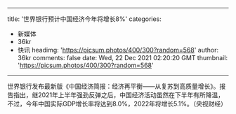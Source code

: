 
---
title: '世界银行预计中国经济今年将增长8%'
categories: 
 - 新媒体
 - 36kr
 - 快讯
headimg: 'https://picsum.photos/400/300?random=568'
author: 36kr
comments: false
date: Wed, 22 Dec 2021 02:20:20 GMT
thumbnail: 'https://picsum.photos/400/300?random=568'
---

<div>   
世界银行发布最新版《中国经济简报：经济再平衡——从复苏到高质量增长》。报告指出，继2021年上半年强劲反弹之后，中国经济活动虽然在下半年有所降温，不过，今年中国实际GDP增长率将达到8.0%，2022年将增长5.1%。（央视财经）  
</div>
            